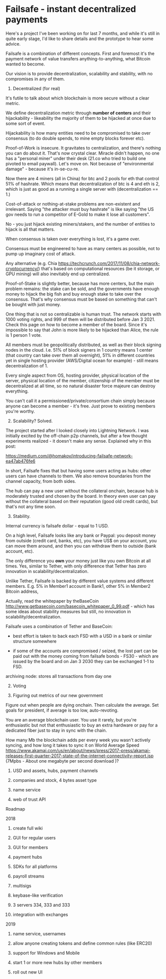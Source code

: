 # Failsafe - instant decentralized payments

Here's a project I've been working on for last 7 months, and while it's still in quite early stage, I'd like to share details and the prototype to hear some advice.

Failsafe is a combination of different concepts. First and foremost it's the payment network of value transfers anything-to-anything, what Bitcoin wanted to become.

Our vision is to provide decentralization, scalability and stability, with no compromises in any of them.

1) Decentralized (for real)

It's futile to talk about which blockchain is more secure without a clear metric. 

We define decentralization metric through **number of centers** and their hijackability - likeability the majority of them to be hijacked at once due to some sort of event. 

Hijackability is how many entities need to be compromised to take over consensus (to do double spends, to mine empty blocks forever etc).

Proof-of-Work is insecure. It gravitates to centralization, and there's nothing you can do about it. That's now crystal clear. Miracle didn't happen, no one has a "personal miner" under their desk (21.co who tried to build one pivoted to email paywall). Let's move on. Not because of "environmental damage" - because it's in-se-cu-re. 

Now there are 4 miners (all in China) for btc and 2 pools for eth that control 51% of hashrate. Which means that decentralization of btc is 4 and eth is 2, which is just as good as a running a single server with (decentralization == 1.)

Cost-of-attack or nothing-at-stake problems are non-existent and irrelevant. Saying "the attacker must buy hashrate" is like saying "the US gov needs to run a competitor of E-Gold to make it lose all customers".

No - you just hijack existing miners/stakers, and the number of entities to hijack is all that matters.

When consensus is taken over everything is lost, it's a game over. 

Consensus must be engineered to have as many centers as possible, not to pump up imaginary cost of attack. 

Any alternative (e.g. Chia https://techcrunch.com/2017/11/08/chia-network-cryptocurrency/) that's based on computational resources (be it storage, or GPU mining) will also inevitably end up centralized. 

Proof-of-Stake is slightly better, because has more centers, but the main problem remains: the stake can be sold, and the governments have enough money to hijack the big fish and buy enough stake to take over the consensus. That's why consensus must be based on something that can't be bought with just money.

One thing that is not so centralizable is human trust. The network starts with 1000 voting rights, and 999 of them will be distributed before Jan 3 2021. Check this page on how to become a member of the board. Since it's impossible to say that John is more likely to be hijacked than Alice, the rule is 1 person 1 vote. 

All members must be geopolitically distributed, as well as their block signing nodes in the cloud. I.e. 51% of block signers in 1 country means 1 center (that country can take over them all overnight), 51% in different countries yet in single hosting provider (AWS/Digital ocean for example) - still means decentralization of 1. 

Every single aspect from OS, hosting provider, physical location of the server, physical location of the member, citizenship of the member must be decentralized at all time, so no natural disaster force majeure can destroy everything.

You can't call it a permissioned/private/consortium chain simply because anyone can become a member - it's free. Just prove to existing members you're worthy. 

2) Scalability? Solved.

The project started after I looked closely into Lightning Network. I was initially excited by the off-chain p2p channels, but after a few thought experiments realized - it doesn't make any sense. Explained why in this post:

https://medium.com/@homakov/introducing-failsafe-network-ea47ab476fe6


In short, Failsafe fixes that but having some users acting as hubs: other users can have channels to them. We also remove boundaries from the channel capacity, from both sides.

The hub can pay a new user without the collateral onchain, because hub is moderately trusted and chosen by the board. In theory even user can pay without the collateral based on their reputation (good old credit cards), but that's not any time soon.



3) Stability. 

Internal currency is failsafe dollar - equal to 1 USD.

On a high level, Failsafe looks like any bank or Paypal: you deposit money from outside (credit card, banks, etc), you have US$ on your account, you can move them around, and then you can withdraw them to outside (bank account, etc).

The only difference you **own** your money just like you own Bitcoin at all times. Yes, similar to Tether, with only difference that Tether has zero innovation in scalability/decentralization.

Unlike Tether, Failsafe is backed by different value systems and different members. E.g. 5% in Member1 account in Bank1, other 5% in Member2 Bitcoin address, 

Actually, read the whitepaper by theBaseCoin http://www.getbasecoin.com/basecoin_whitepaper_0_99.pdf - which has some ideas about stability measures but still, no innovation in scalability/decentralization.

Failsafe uses a combination of Tether and BaseCoin:

* best effort is taken to back each FSD with a USD in a bank or similar structure somewhere

* if some of the accounts are compromised / seized, the lost part can be paid out with the money coming from failsafe bonds - FS30 - which are issued by the board and on Jan 3 2030 they can be exchanged 1-1 to FSD. 






archiving node: stores all transactions from day one


2. Voting

3. Figuring out metrics of our new government


Figure out when people are dying onchain. Then calculate the average. Set goals for president, if average is too low, auto-revoting.





You are an average blockchain user. You use it rarely, but you're enthusiastic but not that enthusiastic to buy an extra hardware or pay for a dedicated fiber just to stay in sync with the chain.

How many Mb the blockchain adds per every week you wasn't actively syncing, and how long it takes to sync it on World Average Speed https://www.akamai.com/us/en/about/news/press/2017-press/akamai-releases-first-quarter-2017-state-of-the-internet-connectivity-report.jsp (7Mpbs - About one megabyte per second download )?











1. USD and assets, hubs, payment channels

2. companies and stock, 4 bytes asset type

3. name service

4. web of trust API






Roadmap

2018

1. create full wiki

2. GUI for regular users

3. GUI for members

4. payment hubs

5. SDKs for all platforms

6. payroll streams

7. multisigs

8. keybase-like verification

9. 3 servers 334, 333 and 333

10. integration with exchanges

2019 

1. name service, usernames

2. allow anyone creating tokens and define common rules (like ERC20)

3. support for Windows and Mobile

4. start 1 or more new hubs by other members

5. roll out new UI







